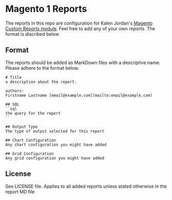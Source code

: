 # Magento 1 Reports

The reports in this repo are configuration for Kalen Jordan's [Magento Custom Reports module](https://github.com/kalenjordan/custom-reports).
Feel free to add any of your own reports. The format is discribed below

## Format

The reports should be added as MarkDown files with a descriptive name. Please adhere to the format below.

```
# Title
a description about the report.

authors: 
Firstname Lastname [email@example.com](mailto:email@example.com)

## SQL
``sql
the query for the report
``

## Output Type
The type of output selected for this report

## Chart Configuration
Any chart configuration you might have added

## Grid Configuration
Any grid configuration you might have added
```

## License
See LICENSE file. Applies to all added reports unless stated otherwise in the report MD file

